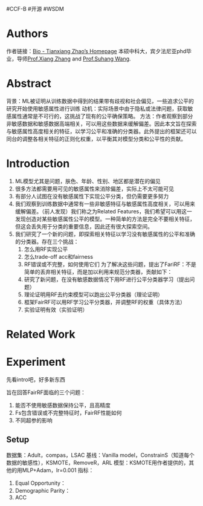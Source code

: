 #CCF-B #开源 #WSDM

# Authors
作者链接：[Bio - Tianxiang Zhao’s Homepage](https://tianxiangzhao.github.io/)
本硕中科大，宾夕法尼亚phd毕业，导师[Prof.Xiang Zhang](https://ist.psu.edu/directory/xzz89) and [Prof.Suhang Wang](https://suhangwang.ist.psu.edu/).

# Abstract
背景：ML被证明从训练数据中得到的结果带有歧视和社会偏见，一些追求公平的研究开始使用敏感属性进行训练
动机：实际场景中由于隐私或法律问题，获取敏感属性通常是不可行的，这挑战了现有的公平确保策略。
方法：作者观察到部分非敏感数据和敏感数据高端相关，可以用这些数据来缓解偏差。因此本文旨在探索与敏感属性高度相关的特征，以学习公平和准确的分类器。此外提出的框架还可以同台的调整各相关特征的正则化权重，以平衡其对模型分类和公平性的贡献。

# Introduction
1. ML模型尤其是问题，肤色、年龄、性别、地区都是潜在的偏见
2. 很多方法都需要用可见的敏感属性来消除偏差，实际上不太可能可见
3. 有部分人试图在没有敏感属性下实现公平分类，但仍需要更多努力
4. 我们观察到训练数据中通常有一些非敏感特征与敏感属性高度相关，可以用来缓解偏差。（前人发现）我们称之为Related Features，我们希望可以用这一发现创造对某些敏感属性公平的模型。一种简单的方法是完全不要相关特征，但这会丢失用于分类的重要信息，因此还有很大探索空间。
5. 我们研究了一个新的问题，即探索相关特征以学习没有敏感属性的公平和准确的分类器。存在三个挑战：
	1. 怎么用RF实现公平
	2. 怎么trade-off  acc和fairness
	3. RF错误或不完整，如何使用它们
	为了解决这些问题，提出了FariRF：不是简单的丢弃相关特征，而是加以利用来规范分类器，贡献如下：
	4. 研究了新问题，在没有敏感数据情况下用RF进行公平分类器学习（提出问题）
	5. 理论证明用RF去约束模型可以跑出公平分类器（理论证明）
	6. 框架FairRF可以用RF学习公平分类器，并调整RF的权重（具体方法）
	7. 实验证明有效（实验证明）

# Related Work


# Experiment
先看intro吧，好多新东西

旨在回答FairRF面临的三个问题：
1. 能否不使用敏感数据保持公平，且高精度
2. Fs包含错误或不完整特征时，FairRF性能如何
3. 不同超参的影响

## Setup
数据集：Adult，compas，LSAC
基线：Vanilla model，ConstrainS（知道每个数据的敏感性），KSMOTE，RemoveR，ARL
模型：KSMOTE用作者提供的，其他的用MLP+Adam，lr=0.001
指标：
1. Equal Opportunity：
2. Demographic Parity：
3. ACC

